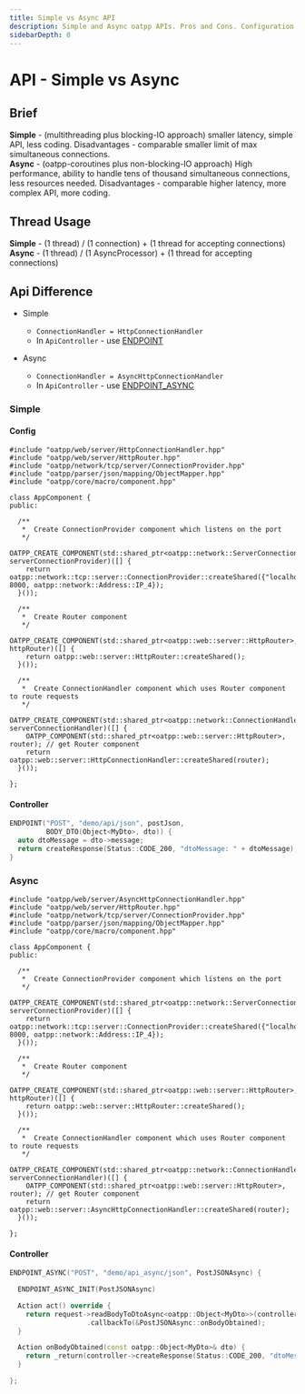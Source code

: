 ```yaml
---
title: Simple vs Async API
description: Simple and Async oatpp APIs. Pros and Cons. Configuration difference.
sidebarDepth: 0
---
```


# API - Simple vs Async <seo/>

## Brief

**Simple** - (multithreading plus blocking-IO approach) smaller latency, simple API, less coding. Disadvantages - comparable smaller limit of max simultaneous connections.   
**Async** - (oatpp-coroutines plus non-blocking-IO approach) High performance, ability to handle tens of thousand simultaneous connections, less resources needed. Disadvantages - comparable higher latency, more complex API, more coding.

## Thread Usage

**Simple** - (1 thread) / (1 connection) + (1 thread for accepting connections)   
**Async** - (1 thread) / (1 AsyncProcessor) + (1 thread for accepting connections)

## Api Difference

- Simple 
   - `ConnectionHandler = HttpConnectionHandler`
   - In `ApiController` - use [ENDPOINT](/docs/components/api-controller/#endpoint-specifics)
 
- Async 
   - `ConnectionHandler = AsyncHttpConnectionHandler`
   - In `ApiController` - use [ENDPOINT_ASYNC](/docs/components/api-controller/#endpoint-async-specifics)
   
### Simple

#### Config

```cpp{1,29}
#include "oatpp/web/server/HttpConnectionHandler.hpp"
#include "oatpp/web/server/HttpRouter.hpp"
#include "oatpp/network/tcp/server/ConnectionProvider.hpp"
#include "oatpp/parser/json/mapping/ObjectMapper.hpp"
#include "oatpp/core/macro/component.hpp"

class AppComponent {
public:

  /**
   *  Create ConnectionProvider component which listens on the port
   */
  OATPP_CREATE_COMPONENT(std::shared_ptr<oatpp::network::ServerConnectionProvider>, serverConnectionProvider)([] {
    return oatpp::network::tcp::server::ConnectionProvider::createShared({"localhost", 8000, oatpp::network::Address::IP_4});
  }());

  /**
   *  Create Router component
   */
  OATPP_CREATE_COMPONENT(std::shared_ptr<oatpp::web::server::HttpRouter>, httpRouter)([] {
    return oatpp::web::server::HttpRouter::createShared();
  }());

  /**
   *  Create ConnectionHandler component which uses Router component to route requests
   */
  OATPP_CREATE_COMPONENT(std::shared_ptr<oatpp::network::ConnectionHandler>, serverConnectionHandler)([] {
    OATPP_COMPONENT(std::shared_ptr<oatpp::web::server::HttpRouter>, router); // get Router component
    return oatpp::web::server::HttpConnectionHandler::createShared(router);
  }());

};
```

#### Controller

```cpp
ENDPOINT("POST", "demo/api/json", postJson,
         BODY_DTO(Object<MyDto>, dto)) {
  auto dtoMessage = dto->message;
  return createResponse(Status::CODE_200, "dtoMessage: " + dtoMessage);
}
```
 
### Async

```cpp{1,29}
#include "oatpp/web/server/AsyncHttpConnectionHandler.hpp"
#include "oatpp/web/server/HttpRouter.hpp"
#include "oatpp/network/tcp/server/ConnectionProvider.hpp"
#include "oatpp/parser/json/mapping/ObjectMapper.hpp"
#include "oatpp/core/macro/component.hpp"

class AppComponent {
public:

  /**
   *  Create ConnectionProvider component which listens on the port
   */
  OATPP_CREATE_COMPONENT(std::shared_ptr<oatpp::network::ServerConnectionProvider>, serverConnectionProvider)([] {
    return oatpp::network::tcp::server::ConnectionProvider::createShared({"localhost", 8000, oatpp::network::Address::IP_4});
  }());

  /**
   *  Create Router component
   */
  OATPP_CREATE_COMPONENT(std::shared_ptr<oatpp::web::server::HttpRouter>, httpRouter)([] {
    return oatpp::web::server::HttpRouter::createShared();
  }());

  /**
   *  Create ConnectionHandler component which uses Router component to route requests
   */
  OATPP_CREATE_COMPONENT(std::shared_ptr<oatpp::network::ConnectionHandler>, serverConnectionHandler)([] {
    OATPP_COMPONENT(std::shared_ptr<oatpp::web::server::HttpRouter>, router); // get Router component
    return oatpp::web::server::AsyncHttpConnectionHandler::createShared(router);
  }());

};
```

#### Controller

```cpp
ENDPOINT_ASYNC("POST", "demo/api_async/json", PostJSONAsync) {

  ENDPOINT_ASYNC_INIT(PostJSONAsync)

  Action act() override {
    return request->readBodyToDtoAsync<oatpp::Object<MyDto>>(controller->getDefaultObjectMapper())
                   .callbackTo(&PostJSONAsync::onBodyObtained);
  }

  Action onBodyObtained(const oatpp::Object<MyDto>& dto) {
    return _return(controller->createResponse(Status::CODE_200, "dtoMessage: " + dto->message));
  }

};
```